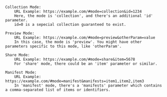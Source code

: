     Collection Mode:
        URL Example: https://example.com/#mode=collection&id=1234
        Here, the mode is 'collection', and there's an additional 'id' parameter.
        id=0 is a sepecial collection guaranteed to exist.

    Preview Mode:
        URL Example: https://example.com/#mode=preview&otherParam=value
        In this case, the mode is 'preview'. You might have other parameters specific to this mode, like 'otherParam'.

    Share Mode:
        URL Example: https://example.com/#mode=share&item=5678
        For 'share' mode, there could be an 'item' parameter or similar.

    Manifest Mode:
        URL Example: https://example.com/#mode=manifest&manifests=item1,item2,item3
        In 'manifest' mode, there's a 'manifests' parameter which contains a comma-separated list of items or identifiers.
